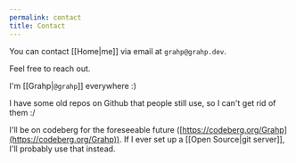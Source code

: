 ```yaml
---
permalink: contact
title: Contact
---
```


You can contact [[Home|me]] via email at `grahp@grahp.dev`.

Feel free to reach out.

I'm [[Grahp|`@grahp`]] everywhere :)

I have some old repos on Github that people still use, so I can't get rid of them :/

I'll be on codeberg for the foreseeable future ([https://codeberg.org/Grahp](https://codeberg.org/Grahp)). If I ever set up a [[Open Source|git server]], I'll probably use that instead.
